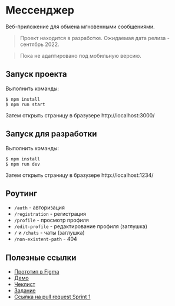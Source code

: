 # Мессенджер

Веб-приложение для обмена мгновенными сообщениями.

> Проект находится в разработке. Ожидаемая дата релиза - сентябрь 2022.

> Пока не адаптировано под мобильную версию.

## Запуск проекта
Выполнить команды:

```shell
$ npm install
$ npm run start
```

Затем открыть страницу в бразузере http://localhost:3000/

## Запуск для разработки
Выполнить команды:
```shell
$ npm install
$ npm run dev
```
Затем открыть страницу в бразузере http://localhost:1234/

## Роутинг
* `/auth` - авторизация
* `/registration` - регистрация
* `/profile` - просмотр профиля
* `/edit-profile` - редактирование профиля (заглушка)
* `/` и `/chats` - чаты (заглушка)
* `/non-existent-path` - 404

## Полезные ссылки
* [Прототип в Figma](https://www.figma.com/file/JbTi3UC2k7B7QVvXOsYiwI/%D0%9C%D0%B5%D1%81%D1%81%D0%B5%D0%BD%D0%B4%D0%B6%D0%B5%D1%80?node-id=0%3A1)
* [Демо](https://gulevich-messenger.netlify.app/auth)
* [Чеклист](https://code.s3.yandex.net/frontend-developer/middle%20frontend/1%20sprint/index1spr.html)
* [Задание](https://code.s3.yandex.net/frontend-developer/middleFrontend/roadmaps/sprint1/print_map_sprint1.pdf)
* [Ссылка на pull request Sprint 1](https://github.com/EAGulevich/messenger/pull/1)
